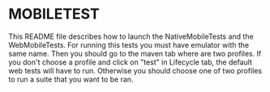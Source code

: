 # MOBILETEST
This README file describes how to launch the NativeMobileTests and the WebMobileTests. 
For running this tests you must have emulator with the same name. Then you should go to the maven tab where are two profiles. 
If you don't choose a profile and click on "test" in Lifecycle tab, the default web tests will have to run.
Otherwise you should choose one of two profiles to run a suite that you want to be ran.

